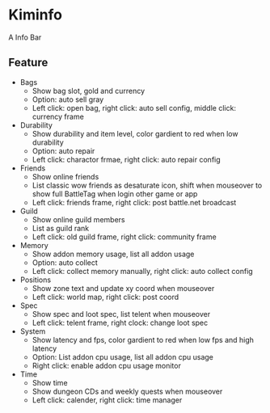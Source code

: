 # Kiminfo

A Info Bar

## Feature

* Bags
    * Show bag slot, gold and currency
	* Option: auto sell gray
	* Left click: open bag, right click: auto sell config, middle click: currency frame
* Durability
    * Show durability and item level, color gardient to red when low durability
	* Option: auto repair
	* Left click: charactor frmae, right click: auto repair config
* Friends
    * Show online friends
	* List classic wow friends as desaturate icon, shift when mouseover to show full BattleTag when login other game or app
	* Left click: friends frame, right click: post battle.net broadcast
* Guild
    * Show online guild members
	* List as guild rank
	* Left click: old guild frame, right click: community frame
* Memory
    * Show addon memory usage, list all addon usage
	* Option: auto collect
	* Left click: collect memory manually, right click: auto collect config
* Positions
    * Show zone text and update xy coord when mouseover
	* Left click: world map, right click: post coord
* Spec
    * Show spec and loot spec, list telent when mouseover
	* Left click: telent frame, right clock: change loot spec
* System
    * Show latency and fps, color gardient to red when low fps and high latency
	* Option: List addon cpu usage, list all addon cpu usage
	* Right click: enable addon cpu usage monitor
* Time
    * Show time
	* Show dungeon CDs and weekly quests when mouseover
	* Left click: calender, right click: time manager